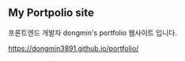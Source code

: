 ## My Portpolio site
 
 프론트엔드 개발자 dongmin's portfolio 웹사이트 입니다.
 
https://dongmin3891.github.io/portfolio/
